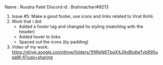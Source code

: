 Name : Ruudra Patel
Discord id : Brahmachari#9213

1) Issue #5: Make a good footer, use icons and links related to Virat Kohli.
2) Work that i did: 
   - Added a footer tag and changed its styling (matching with the header)
   - Added hover to links 
   - Spaced out the icons (by padding)
4) Video of my work: https://drive.google.com/drive/folders/1f9ReN6TbqXXJ9oBhdteTybR95uqaM-fI?usp=sharing
